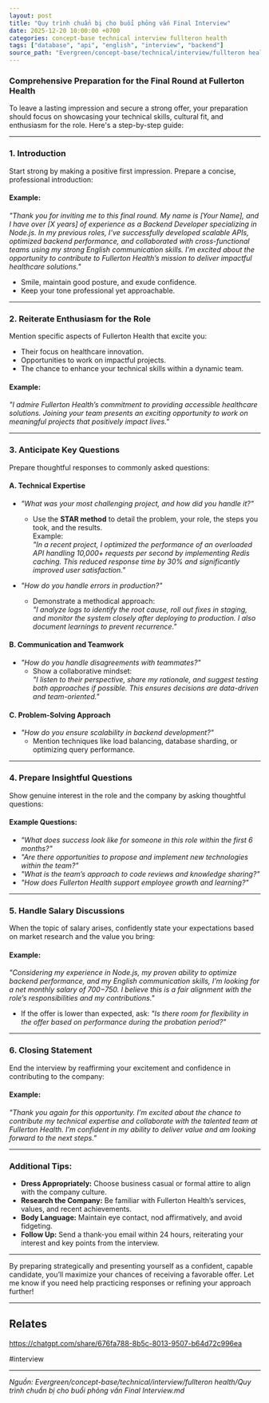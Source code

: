 ```yaml
---
layout: post
title: "Quy trình chuẩn bị cho buổi phỏng vấn Final Interview"
date: 2025-12-20 10:00:00 +0700
categories: concept-base technical interview fullteron health
tags: ["database", "api", "english", "interview", "backend"]
source_path: "Evergreen/concept-base/technical/interview/fullteron health/Quy trình chuẩn bị cho buổi phỏng vấn Final Interview.md"
---
```

### Comprehensive Preparation for the Final Round at Fullerton Health

To leave a lasting impression and secure a strong offer, your preparation should focus on showcasing your technical skills, cultural fit, and enthusiasm for the role. Here's a step-by-step guide:

---

### **1. Introduction**

Start strong by making a positive first impression. Prepare a concise, professional introduction:

#### Example:

_"Thank you for inviting me to this final round. My name is [Your Name], and I have over [X years] of experience as a Backend Developer specializing in Node.js. In my previous roles, I’ve successfully developed scalable APIs, optimized backend performance, and collaborated with cross-functional teams using my strong English communication skills. I’m excited about the opportunity to contribute to Fullerton Health’s mission to deliver impactful healthcare solutions."_

- Smile, maintain good posture, and exude confidence.
- Keep your tone professional yet approachable.

---

### **2. Reiterate Enthusiasm for the Role**

Mention specific aspects of Fullerton Health that excite you:

- Their focus on healthcare innovation.
- Opportunities to work on impactful projects.
- The chance to enhance your technical skills within a dynamic team.

#### Example:

_"I admire Fullerton Health’s commitment to providing accessible healthcare solutions. Joining your team presents an exciting opportunity to work on meaningful projects that positively impact lives."_

---

### **3. Anticipate Key Questions**

Prepare thoughtful responses to commonly asked questions:

#### **A. Technical Expertise**

- _"What was your most challenging project, and how did you handle it?"_
    
    - Use the **STAR method** to detail the problem, your role, the steps you took, and the results.  
        Example:  
        _"In a recent project, I optimized the performance of an overloaded API handling 10,000+ requests per second by implementing Redis caching. This reduced response time by 30% and significantly improved user satisfaction."_
- _"How do you handle errors in production?"_
    
    - Demonstrate a methodical approach:  
        _"I analyze logs to identify the root cause, roll out fixes in staging, and monitor the system closely after deploying to production. I also document learnings to prevent recurrence."_

#### **B. Communication and Teamwork**

- _"How do you handle disagreements with teammates?"_
    - Show a collaborative mindset:  
        _"I listen to their perspective, share my rationale, and suggest testing both approaches if possible. This ensures decisions are data-driven and team-oriented."_

#### **C. Problem-Solving Approach**

- _"How do you ensure scalability in backend development?"_
    - Mention techniques like load balancing, database sharding, or optimizing query performance.

---

### **4. Prepare Insightful Questions**

Show genuine interest in the role and the company by asking thoughtful questions:

#### Example Questions:

- _"What does success look like for someone in this role within the first 6 months?"_
- _"Are there opportunities to propose and implement new technologies within the team?"_
- _"What is the team’s approach to code reviews and knowledge sharing?"_
- _"How does Fullerton Health support employee growth and learning?"_

---

### **5. Handle Salary Discussions**

When the topic of salary arises, confidently state your expectations based on market research and the value you bring:

#### Example:

_"Considering my experience in Node.js, my proven ability to optimize backend performance, and my English communication skills, I’m looking for a net monthly salary of $700-$750. I believe this is a fair alignment with the role’s responsibilities and my contributions."_

- If the offer is lower than expected, ask: _"Is there room for flexibility in the offer based on performance during the probation period?"_

---

### **6. Closing Statement**

End the interview by reaffirming your excitement and confidence in contributing to the company:

#### Example:

_"Thank you again for this opportunity. I’m excited about the chance to contribute my technical expertise and collaborate with the talented team at Fullerton Health. I’m confident in my ability to deliver value and am looking forward to the next steps."_

---

### Additional Tips:

- **Dress Appropriately:** Choose business casual or formal attire to align with the company culture.
- **Research the Company:** Be familiar with Fullerton Health’s services, values, and recent achievements.
- **Body Language:** Maintain eye contact, nod affirmatively, and avoid fidgeting.
- **Follow Up:** Send a thank-you email within 24 hours, reiterating your interest and key points from the interview.

---

By preparing strategically and presenting yourself as a confident, capable candidate, you’ll maximize your chances of receiving a favorable offer. Let me know if you need help practicing responses or refining your approach further!


---
## Relates
https://chatgpt.com/share/676fa788-8b5c-8013-9507-b64d72c996ea

#interview

---
*Nguồn: Evergreen/concept-base/technical/interview/fullteron health/Quy trình chuẩn bị cho buổi phỏng vấn Final Interview.md*